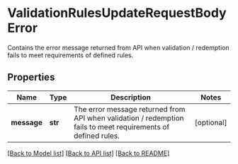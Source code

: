 # ValidationRulesUpdateRequestBodyError

Contains the error message returned from API when validation / redemption fails to meet requirements of defined rules.

## Properties

Name | Type | Description | Notes
------------ | ------------- | ------------- | -------------
**message** | **str** | The error message returned from API when validation / redemption fails to meet requirements of defined rules. | [optional] 

[[Back to Model list]](../README.md#documentation-for-models) [[Back to API list]](../README.md#documentation-for-api-endpoints) [[Back to README]](../README.md)


